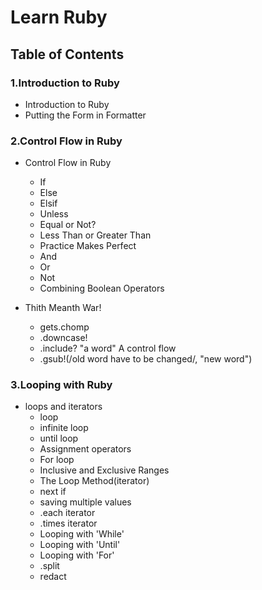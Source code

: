 # Learn Ruby 
## Table of Contents

### 1.Introduction to Ruby
* Introduction to Ruby
* Putting the Form in Formatter


### 2.Control Flow in Ruby
* Control Flow in Ruby
    * If
    * Else
    * Elsif
    * Unless
    * Equal or Not?
    * Less Than or Greater Than
    * Practice Makes Perfect
    * And
    * Or
    * Not
    * Combining Boolean Operators

* Thith Meanth War!
    * gets.chomp
    * .downcase!
    * .include? "a word" A control flow
    * .gsub!(/old word have to be changed/, "new word")



### 3.Looping with Ruby
* loops and iterators
    * loop
    * infinite loop
    * until loop
    * Assignment operators
    * For loop
    * Inclusive and Exclusive Ranges
    * The Loop Method(iterator)
    * next if
    * saving multiple values
    *  .each iterator
    *  .times iterator
    *  Looping with 'While'
    *  Looping with 'Until'
    *  Looping with 'For'
    *  .split
    *  redact